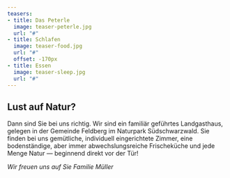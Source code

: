 ```yaml
---
teasers:
- title: Das Peterle
  image: teaser-peterle.jpg
  url: "#"
- title: Schlafen
  image: teaser-food.jpg
  url: "#"
  offset: -170px
- title: Essen
  image: teaser-sleep.jpg
  url: "#"
---
```


## Lust auf Natur?

Dann sind Sie bei uns richtig. Wir sind ein familiär geführtes Landgasthaus, gelegen in der Gemeinde Feldberg im Naturpark Südschwarzwald. Sie finden bei uns gemütliche, individuell eingerichtete Zimmer, eine bodenständige, aber immer abwechslungsreiche Frischeküche und jede Menge Natur — beginnend direkt vor der Tür!

*Wir freuen uns auf Sie*
*Familie Müller*
